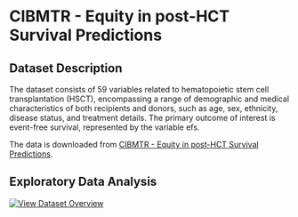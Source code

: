 # CIBMTR - Equity in post-HCT Survival Predictions

## Dataset Description

The dataset consists of 59 variables related to hematopoietic stem cell transplantation (HSCT), encompassing a range of demographic and medical characteristics of both recipients and donors, such as age, sex, ethnicity, disease status, and treatment details. The primary outcome of interest is event-free survival, represented by the variable efs.

The data is downloaded from [CIBMTR - Equity in post-HCT Survival Predictions](https://www.kaggle.com/competitions/equity-post-HCT-survival-predictions/data).

## Exploratory Data Analysis
[![View Dataset Overview](https://img.shields.io/badge/View-Dataset_Overview-blue?style=for-the-badge)](https://amulyaprasanth.github.io/cibmtr-hct-survival-kaggle/index.html)
